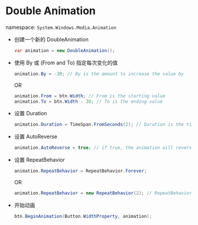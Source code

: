 # Double Animation

namespace: `System.Windows.Media.Animation`

- 创建一个新的 DoubleAnimation

  ```csharp
  var animation = new DoubleAnimation();
  ```

- 使用 By 或 (From and To) 指定每次变化的值

  ```csharp
  animation.By = -30; // By is the amount to increase the value by
  ```

  OR

  ```csharp
  animation.From = btn.Width; // From is the starting value
  animation.To = btn.Width - 30; // To is the ending value
  ```

- 设置 Duration

  ```csharp
  animation.Duration = TimeSpan.FromSeconds(2); // Duration is the time it takes to complete the animation
  ```

- 设置 AutoReverse

  ```csharp
  animation.AutoReverse = true; // if true, the animation will reverse after it finishes
  ```

- 设置 RepeatBehavior

  ```csharp
  animation.RepeatBehavior = RepeatBehavior.Forever;
  ```

  OR

  ```csharp
  animation.RepeatBehavior = new RepeatBehavior(2); // RepeatBehavior is the number of times the animation will repeat
  ```

- 开始动画

  ```csharp
  btn.BeginAnimation(Button.WidthProperty, animation);
  ```

